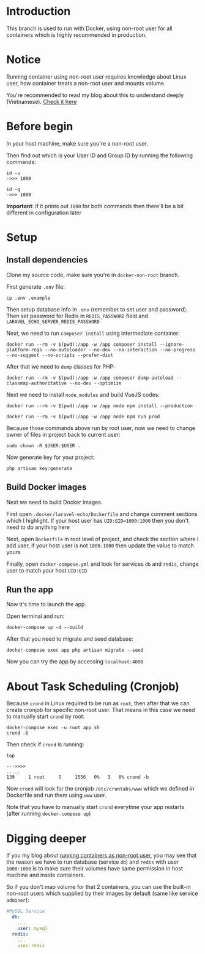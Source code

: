 # Introduction
This branch is used to run with Docker, using non-root user for all containers which is highly recommended in production.
# Notice
Running container using non-root user requires knowledge about Linux user, how container treats a non-root user and mounts volume.

You're recommended to read my blog about this to understand deeply (Vietnamese). [Check it here](https://viblo.asia/p/tai-sao-nen-chay-ung-dung-container-voi-non-root-user-jvEla3VNKkw#_the-con-redis-va-mongodb-7)
# Before begin
In your host machine, make sure you're a non-root user.

Then find out which is your User ID and Group ID by running the following commands:
```
id -u
->>> 1000

id -g
->>> 1000
```
**Important**: if it prints out `1000` for both commands then there'll be a bit different in configuration later
# Setup
## Install dependencies
Clone my source code, make sure you're in `docker-non-root` branch.

First generate `.env` file:
```
cp .env .example
```
Then setup database info in `.env` (remember to set user and password). Then set password for Redis in `REDIS_PASSWORD` field and `LARAVEL_ECHO_SERVER_REDIS_PASSWORD`

Next, we need to run `composer install` using intermediate container:
```
docker run --rm -v $(pwd):/app -w /app composer install --ignore-platform-reqs --no-autoloader --no-dev --no-interaction --no-progress --no-suggest --no-scripts --prefer-dist
```
After that we need to `dump` classes for PHP:
```
docker run --rm -v $(pwd):/app -w /app composer dump-autoload --classmap-authoritative --no-dev --optimize
```
Next we need to install `node_modules` and build VueJS codes:
```
docker run --rm -v $(pwd):/app -w /app node npm install --production

docker run --rm -v $(pwd):/app -w /app node npm run prod
```
Because those commands above run by root user, now we need to change owner of files in project back to current user:
```
sudo chown -R $USER:$USER .
```
Now generate key for your project:
```
php artisan key:generate
```
## Build Docker images
Next we need to build Docker images.

First open `.docker/laravel-echo/Dockerfile` and change comment sections which I highlight. If your host user has `UID:GID=1000:1000` then you don't need to do anything here

Next, open `Dockerfile` in root level of project, and check the section where I add user, if your host user is not `1000:1000` then update the value to match yours

Finally, open `docker-compose.yml` and look for services `db` and `redis`, change user to match your host `UID:GID`
## Run the app
Now it's time to launch the app.

Open terminal and run:
```
docker-compose up -d --build
```
After that you need to migrate and seed database:
```
docker-compose exec app php artisan migrate --seed
```

Now you can try the app by accessing `localhost:4000`
# About Task Scheduling (Cronjob)
Because `crond` in Linux required to be run as `root`, then after that we can create cronjob for specific non-root user. That means in this case we need to manually start `crond` by root:
```
docker-compose exec -u root app sh
crond -b
```
Then check if `crond` is running:
```
top

--->>>>
.....
139     1 root     S     1556   0%   3   0% crond -b
```
Now `crond` will look for the cronjob `/etc/crontabs/www` which we defined in Dockerfile and run them using `www` user.

Note that you have to manually start `crond` everytime your app restarts (after running `docker-compose up`)
# Digging deeper
If you my blog about [running containers as non-root user](https://viblo.asia/p/tai-sao-nen-chay-ung-dung-container-voi-non-root-user-jvEla3VNKkw#_the-con-redis-va-mongodb-7), you may see that the reason we have to run database (service `db`) and `redis` with user `1000:1000` is to make sure their volumes have same permission in host machine and inside containers.

So if you don't map volume for that 2 containers, you can use the built-in non-root users which supplied by their images by default (same like service `adminer`):
```yaml
#MySQL Service
  db:
    ...
    user: mysql
  redis:
    ...
    user:redis
```